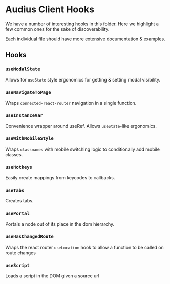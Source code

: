 # Audius Client Hooks

We have a number of interesting hooks in this folder.
Here we highlight a few common ones for the sake of discoverability.

Each individual file should have more extensive documentation & examples.

## Hooks

### `useModalState`

Allows for `useState` style ergonomics for getting & setting modal visibility.

### `useNavigateToPage`

Wraps `connected-react-router` navigation in a single function.

### `useInstanceVar`

Convenience wrapper around useRef. Allows `useState`-like ergonomics.

### `useWithMobileStyle`

Wraps `classnames` with mobile switching logic to conditionally add mobile classes.

### `useHotkeys`

Easily create mappings from keycodes to callbacks.

### `useTabs`

Creates tabs.

### `usePortal`

Portals a node out of its place in the dom hierarchy.

### `useHasChangedRoute`

Wraps the react router `useLocation` hook to allow a function to be called on route changes

### `useScript`

Loads a script in the DOM given a source url
